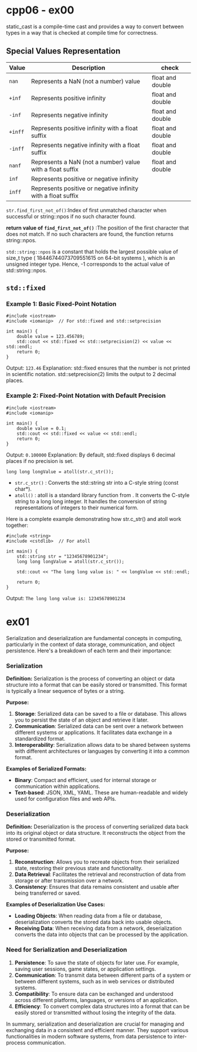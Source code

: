 # cpp06 - ex00

 static_cast is a compile-time cast and provides a way to 
 convert between types in a way that is checked at compile time for correctness. 
 
## Special Values Representation

| Value  | Description                                         | check |
|--------|-----------------------------------------------------|--------|
| `nan`  | Represents a NaN (not a number) value               | float and double |
| `+inf` | Represents positive infinity                        | float and double |
| `-inf` | Represents negative infinity                        | float and double |
| `+inff`| Represents positive infinity with a float suffix    | float and double |
| `-inff`| Represents negative infinity with a float suffix    | float and double |
| `nanf` | Represents a NaN (not a number) value with a float suffix | float and double |
| `inf`  | Represents positive or negative infinity            | |
| `inff` | Represents positive or negative infinity with a float suffix  |  |


` str.find_first_not_of() `:Index of first unmatched character when successful or string::npos if no such character found.

**return value of** **` find_first_not_of() `** :The position of the first character that does not match.
If no such characters are found, the function returns string::npos.

`std::string::npos` is a constant that holds the largest possible value of size_t type ( 18446744073709551615 on 64-bit systems ), 
which is an unsigned integer type. 
Hence, -1 corresponds to the actual value of std::string::npos.


## `std::fixed`
### Example 1: Basic Fixed-Point Notation

``` 
#include <iostream>
#include <iomanip>  // For std::fixed and std::setprecision

int main() {
    double value = 123.456789;
    std::cout << std::fixed << std::setprecision(2) << value << std::endl;
    return 0;
}
```

Output: ` 123.46 `
Explanation:
std::fixed ensures that the number is not printed in scientific notation.
std::setprecision(2) limits the output to 2 decimal places.

### Example 2: Fixed-Point Notation with Default Precision
```
#include <iostream>
#include <iomanip>

int main() {
    double value = 0.1;
    std::cout << std::fixed << value << std::endl;
    return 0;
}
```
Output: ` 0.100000 `
Explanation: By default, std::fixed displays 6 decimal places if no precision is set.


``` long long longValue = atoll(str.c_str()); ```

- `str.c_str()` : Converts the std::string str into a C-style string (const char*).
- `atoll()` : atoll is a standard library function from <cstdlib>. It converts the C-style string to a long long integer.
It handles the conversion of string representations of integers to their numerical form.

Here is a complete example demonstrating how str.c_str() and atoll work together:

``` #include <iostream>
#include <string>
#include <cstdlib>  // For atoll

int main() {
    std::string str = "12345678901234";
    long long longValue = atoll(str.c_str());
    
    std::cout << "The long long value is: " << longValue << std::endl;

    return 0;
}
```
Output: `The long long value is: 12345678901234`

# ex01

Serialization and deserialization are fundamental concepts in computing, particularly in the context of data storage, communication, and object persistence. Here's a breakdown of each term and their importance:

### **Serialization**

**Definition:**
Serialization is the process of converting an object or data structure into a format that can be easily stored or transmitted. This format is typically a linear sequence of bytes or a string.

**Purpose:**
1. **Storage**: Serialized data can be saved to a file or database. This allows you to persist the state of an object and retrieve it later.
2. **Communication**: Serialized data can be sent over a network between different systems or applications. It facilitates data exchange in a standardized format.
3. **Interoperability**: Serialization allows data to be shared between systems with different architectures or languages by converting it into a common format.

**Examples of Serialized Formats:**
- **Binary**: Compact and efficient, used for internal storage or communication within applications.
- **Text-based**: JSON, XML, YAML. These are human-readable and widely used for configuration files and web APIs.

### **Deserialization**

**Definition:**
Deserialization is the process of converting serialized data back into its original object or data structure. It reconstructs the object from the stored or transmitted format.

**Purpose:**
1. **Reconstruction**: Allows you to recreate objects from their serialized state, restoring their previous state and functionality.
2. **Data Retrieval**: Facilitates the retrieval and reconstruction of data from storage or after transmission over a network.
3. **Consistency**: Ensures that data remains consistent and usable after being transferred or saved.

**Examples of Deserialization Use Cases:**
- **Loading Objects**: When reading data from a file or database, deserialization converts the stored data back into usable objects.
- **Receiving Data**: When receiving data from a network, deserialization converts the data into objects that can be processed by the application.

### **Need for Serialization and Deserialization**

1. **Persistence**: To save the state of objects for later use. For example, saving user sessions, game states, or application settings.
2. **Communication**: To transmit data between different parts of a system or between different systems, such as in web services or distributed systems.
3. **Compatibility**: To ensure data can be exchanged and understood across different platforms, languages, or versions of an application.
4. **Efficiency**: To convert complex data structures into a format that can be easily stored or transmitted without losing the integrity of the data.

In summary, serialization and deserialization are crucial for managing and exchanging data in a consistent and efficient manner. They support various functionalities in modern software systems, from data persistence to inter-process communication.

